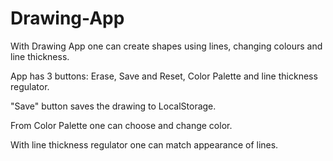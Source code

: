 # Drawing-App
 With Drawing App one can create shapes using lines, changing colours and line thickness.
<p>App has 3 buttons: Erase, Save and Reset, Color Palette and line thickness regulator. </p>
<p>"Save" button saves the drawing to LocalStorage.</p>
<p>From Color Palette one can choose and change color. </p>
<p> With line thickness regulator one can match appearance of lines.</p>




